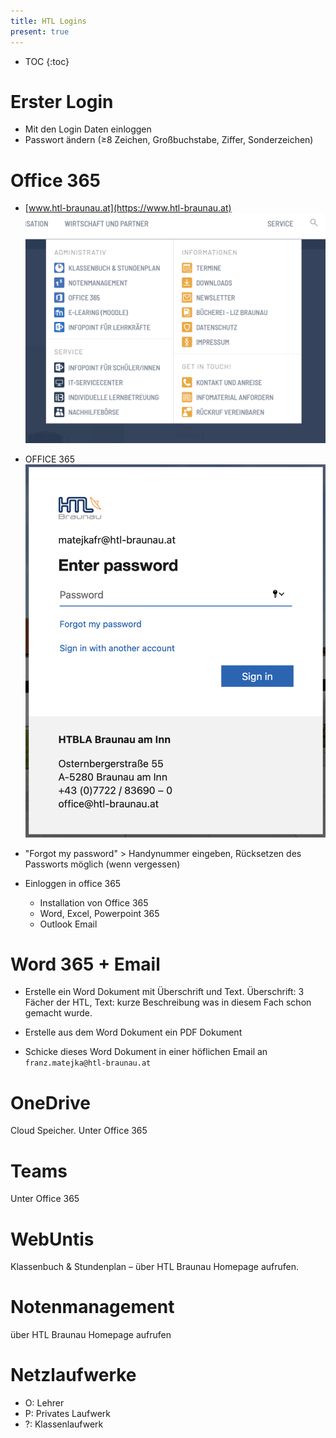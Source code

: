 ```yaml
---
title: HTL Logins
present: true
---
```


* TOC
{:toc}


# Erster Login

- Mit den Login Daten einloggen
- Passwort ändern (≥8 Zeichen, Großbuchstabe, Ziffer, Sonderzeichen)



# Office 365

- [www.htl-braunau.at](https://www.htl-braunau.at)
  ![image-20210928151703548](fig/image-20210928151703548.png)
- OFFICE 365
  ![image-20210928151810162](fig/image-20210928151810162.png)

- "Forgot my password" > Handynummer eingeben, Rücksetzen des Passworts möglich (wenn vergessen)

- Einloggen in office 365

  - Installation von Office 365
  - Word, Excel, Powerpoint 365
  - Outlook Email
  
  

# Word 365 + Email

- Erstelle ein Word Dokument mit Überschrift und Text. Überschrift: 3 Fächer der HTL, Text: kurze Beschreibung was in diesem Fach schon gemacht wurde.

- Erstelle aus dem Word Dokument ein PDF Dokument
- Schicke dieses Word Dokument in einer höflichen Email an `franz.matejka@htl-braunau.at` 



# OneDrive

Cloud Speicher. Unter Office 365



# Teams

Unter Office 365



# WebUntis

Klassenbuch & Stundenplan – über HTL Braunau Homepage aufrufen.



# Notenmanagement

über HTL Braunau Homepage aufrufen



# Netzlaufwerke

- O: Lehrer
- P: Privates Laufwerk
- ?: Klassenlaufwerk
